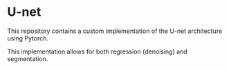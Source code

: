 # U-net

This repository contains a custom implementation of the U-net architecture using Pytorch. 

This implementation allows for both regression (denoising) and segmentation. 
